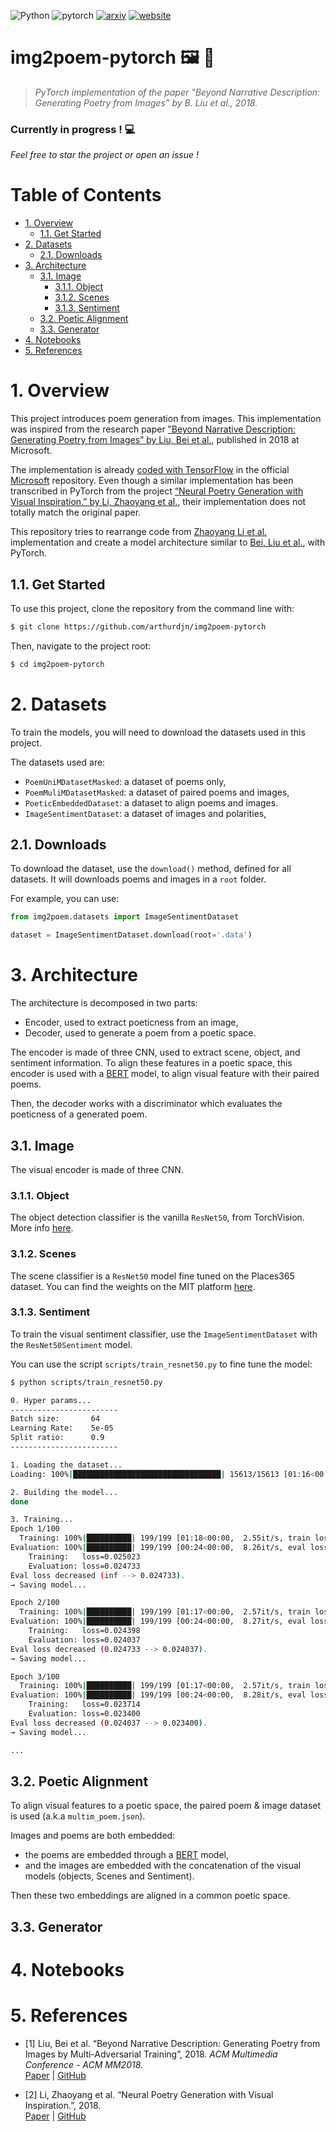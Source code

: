 ![Python](https://img.shields.io/badge/python-3.+-blue.svg)
![pytorch](https://img.shields.io/badge/pytorch-1.6.0-ee4c2c.svg)
[![arxiv](https://img.shields.io/badge/original%20paper-arxiv-red.svg)](https://arxiv.org/abs/1804.08473)
[![website](https://img.shields.io/website?url=http%3A%2F%2Farthurdujardin.com%2Fproject%2Fimg2poem.html)](arthurdujardin.com/project/img2poem.html)


<h1>img2poem-pytorch 🖼️ 📃</h1>

> _PyTorch implementation of the paper ‟Beyond Narrative Description: Generating Poetry from Images” by B. Liu et al., 2018._

<h3>Currently in progress ! 💻</h3>

_Feel free to star the project or open an issue !_

<h1>Table of Contents</h1>

<!-- TOC -->

- [1. Overview](#1-overview)
    - [1.1. Get Started](#11-get-started)
- [2. Datasets](#2-datasets)
    - [2.1. Downloads](#21-downloads)
- [3. Architecture](#3-architecture)
    - [3.1. Image](#31-image)
        - [3.1.1. Object](#311-object)
        - [3.1.2. Scenes](#312-scenes)
        - [3.1.3. Sentiment](#313-sentiment)
    - [3.2. Poetic Alignment](#32-poetic-alignment)
    - [3.3. Generator](#33-generator)
- [4. Notebooks](#4-notebooks)
- [5. References](#5-references)

<!-- /TOC -->

# 1. Overview

This project introduces poem generation from images. This implementation was inspired from the research paper [‟Beyond Narrative Description: Generating Poetry from Images” by Liu, Bei et al.](https://arxiv.org/abs/1804.08473), published in 2018 at Microsoft.

The implementation is already [coded with TensorFlow](https://github.com/researchmm/img2poem) in the official [Microsoft](https://github.com/researchmm) repository. Even though a similar implementation has been transcribed in PyTorch from the project [“Neural Poetry Generation with Visual Inspiration.” by Li, Zhaoyang et al.](https://github.com/zhaoyanglijoey/Poem-From-Image), their implementation does not totally match the original paper.

This repository tries to rearrange code from [Zhaoyang Li et al.](https://github.com/zhaoyanglijoey/Poem-From-Image) implementation and create a model architecture similar to [Bei, Liu et al.](https://github.com/researchmm/img2poem), with PyTorch.

## 1.1. Get Started

To use this project, clone the repository from the command line with:

```bash
$ git clone https://github.com/arthurdjn/img2poem-pytorch
```

Then, navigate to the project root:

```bash
$ cd img2poem-pytorch
```

# 2. Datasets

To train the models, you will need to download the datasets used in this project.

The datasets used are:

- `PoemUniMDatasetMasked`: a dataset of poems only,
- `PoemMuliMDatasetMasked`: a dataset of paired poems and images,
- `PoeticEmbeddedDataset`: a dataset to align poems and images.
- `ImageSentimentDataset`: a dataset of images and polarities,

## 2.1. Downloads

To download the dataset, use the `download()` method, defined for all datasets.
It will downloads poems and images in a `root` folder.

For example, you can use:

```python
from img2poem.datasets import ImageSentimentDataset

dataset = ImageSentimentDataset.download(root='.data')
```

# 3. Architecture

The architecture is decomposed in two parts:

- Encoder, used to extract poeticness from an image,
- Decoder, used to generate a poem from a poetic space.

The encoder is made of three CNN, used to extract scene, object, and sentiment information.
To align these features in a poetic space, this encoder is used with a [BERT](https://github.com/huggingface/transformers) model, to align visual feature with their paired poems.

Then, the decoder works with a discriminator which evaluates the poeticness of a generated poem.

## 3.1. Image

The visual encoder is made of three CNN.

### 3.1.1. Object

The object detection classifier is the vanilla `ResNet50`, from TorchVision. More info [here](https://pytorch.org/docs/stable/torchvision/models.html#torchvision.models.resnet50).

### 3.1.2. Scenes

The scene classifier is a `ResNet50` model fine tuned on the Places365 dataset.
You can find the weights on the MIT platform [here](http://places2.csail.mit.edu/models_places365/resnet50_places365.pth.tar).

### 3.1.3. Sentiment

To train the visual sentiment classifier, use the `ImageSentimentDataset` with the `ResNet50Sentiment` model.

You can use the script `scripts/train_resnet50.py` to fine tune the model:

```bash
$ python scripts/train_resnet50.py
```

```bash
0. Hyper params...
------------------------
Batch size:       64
Learning Rate:    5e-05
Split ratio:      0.9
------------------------

1. Loading the dataset...
Loading: 100%|█████████████████████████████████| 15613/15613 [01:16<00:00, 203.41it/s]

2. Building the model...
done

3. Training...
Epoch 1/100
  Training: 100%|██████████| 199/199 [01:18<00:00,  2.55it/s, train loss=0.030669]
Evaluation: 100%|██████████| 199/199 [00:24<00:00,  8.26it/s, eval loss=0.030008]
	Training:   loss=0.025023
	Evaluation: loss=0.024733
Eval loss decreased (inf --> 0.024733).
→ Saving model...

Epoch 2/100
  Training: 100%|██████████| 199/199 [01:17<00:00,  2.57it/s, train loss=0.030093]
Evaluation: 100%|██████████| 199/199 [00:24<00:00,  8.27it/s, eval loss=0.027973]
	Training:   loss=0.024398
	Evaluation: loss=0.024037
Eval loss decreased (0.024733 --> 0.024037).
→ Saving model...

Epoch 3/100
  Training: 100%|██████████| 199/199 [01:17<00:00,  2.57it/s, train loss=0.029633]
Evaluation: 100%|██████████| 199/199 [00:24<00:00,  8.28it/s, eval loss=0.029494]
	Training:   loss=0.023714
	Evaluation: loss=0.023400
Eval loss decreased (0.024037 --> 0.023400).
→ Saving model...

...
```

## 3.2. Poetic Alignment

To align visual features to a poetic space, the paired poem & image dataset is used (a.k.a `multim_poem.json`).

Images and poems are both embedded:

- the poems are embedded through a [BERT](https://github.com/huggingface/transformers) model,
- and the images are embedded with the concatenation of the visual models (objects, Scenes and Sentiment).

Then these two embeddings are aligned in a common poetic space.

## 3.3. Generator

# 4. Notebooks

# 5. References

- [1] Liu, Bei et al. “Beyond Narrative Description: Generating Poetry from Images by Multi-Adversarial Training”, 2018. _ACM Multimedia Conference - ACM MM2018._  
  [Paper](https://arxiv.org/abs/1804.08473) | [GitHub](https://github.com/researchmm/img2poem)

- [2] Li, Zhaoyang et al. “Neural Poetry Generation with Visual Inspiration.”, 2018.  
  [Paper](https://github.com/zhaoyanglijoey/Poem-From-Image/blob/master/419_PoemGen_Report.pdf) | [GitHub](https://github.com/zhaoyanglijoey/Poem-From-Image)
